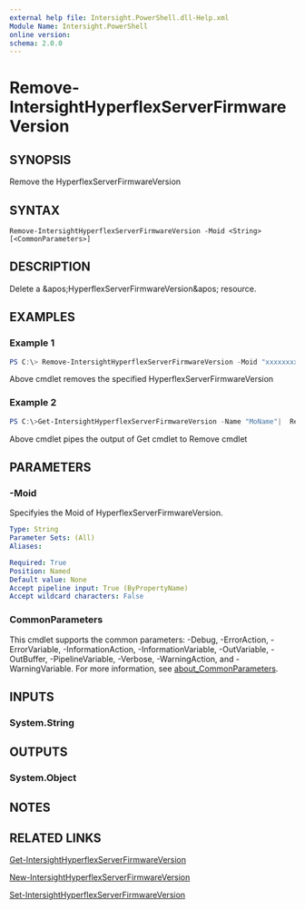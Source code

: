 ```yaml
---
external help file: Intersight.PowerShell.dll-Help.xml
Module Name: Intersight.PowerShell
online version:
schema: 2.0.0
---
```


# Remove-IntersightHyperflexServerFirmwareVersion

## SYNOPSIS
Remove the HyperflexServerFirmwareVersion

## SYNTAX

```
Remove-IntersightHyperflexServerFirmwareVersion -Moid <String> [<CommonParameters>]
```

## DESCRIPTION
Delete a &amp;apos;HyperflexServerFirmwareVersion&amp;apos; resource.

## EXAMPLES

### Example 1
```powershell
PS C:\> Remove-IntersightHyperflexServerFirmwareVersion -Moid "xxxxxxxxxxxxxxxxxxxxxxxxxxx"
```
Above cmdlet removes the specified HyperflexServerFirmwareVersion 

### Example 2
```powershell
PS C:\>Get-IntersightHyperflexServerFirmwareVersion -Name "MoName"|  Remove-IntersightHyperflexServerFirmwareVersion
```
Above cmdlet pipes the output of Get cmdlet to Remove cmdlet

## PARAMETERS

### -Moid
Specifyies the Moid of HyperflexServerFirmwareVersion.

```yaml
Type: String
Parameter Sets: (All)
Aliases:

Required: True
Position: Named
Default value: None
Accept pipeline input: True (ByPropertyName)
Accept wildcard characters: False
```

### CommonParameters
This cmdlet supports the common parameters: -Debug, -ErrorAction, -ErrorVariable, -InformationAction, -InformationVariable, -OutVariable, -OutBuffer, -PipelineVariable, -Verbose, -WarningAction, and -WarningVariable. For more information, see [about_CommonParameters](http://go.microsoft.com/fwlink/?LinkID=113216).

## INPUTS

### System.String

## OUTPUTS

### System.Object
## NOTES

## RELATED LINKS

[Get-IntersightHyperflexServerFirmwareVersion](./Get-IntersightHyperflexServerFirmwareVersion.md)

[New-IntersightHyperflexServerFirmwareVersion](./New-IntersightHyperflexServerFirmwareVersion.md)

[Set-IntersightHyperflexServerFirmwareVersion](./Set-IntersightHyperflexServerFirmwareVersion.md)

